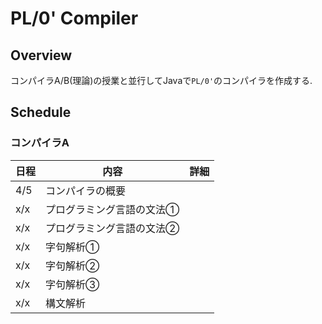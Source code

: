 # PL/0' Compiler
## Overview
コンパイラA/B(理論)の授業と並行してJavaで`PL/0'`のコンパイラを作成する.

## Schedule
### コンパイラA
| 日程  | 内容   |詳細|
|-----|-------| ---- |
| 4/5 | コンパイラの概要|
| x/x | プログラミング言語の文法①|
| x/x | プログラミング言語の文法②|
| x/x | 字句解析①|
| x/x | 字句解析②|
| x/x | 字句解析③|
| x/x | 構文解析|